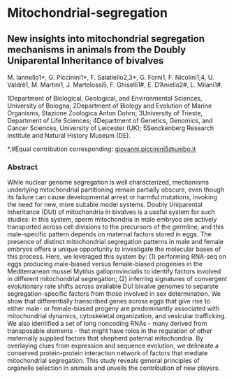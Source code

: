 # Mitochondrial-segregation

## New insights into mitochondrial segregation mechanisms in animals from the Doubly Uniparental Inheritance of bivalves
M. Iannello1*, G. Piccinini1*, F. Salatiello2,3*, G. Forni1, F. Nicolini1,4, U. Valdrè1, M. Martini1, J. Martelossi5, F. Ghiselli1#, E. D’Aniello2#, L. Milani1#.

1Department of Biological, Geological, and Environmental Sciences, University of Bologna; 2Department of Biology and Evolution of Marine Organisms, Stazione Zoologica Anton Dohrn; 3University of Trieste, Department of Life Sciences; 4Department of Genetics, Genomics, and Cancer Sciences, University of Leicester (UK); 5Senckenberg Research Institute and Natural History Museum (DE).

*,#Equal contribution
corresponding: giovanni.piccinini5@unibo.it

### Abstract
	 	 	
While nuclear genome segregation is well characterized, mechanisms underlying mitochondrial partitioning remain partially obscure, even though its failure can cause developmental arrest or harmful mutations, invoking the need for new, more suitable model systems. Doubly Uniparental Inheritance (DUI) of mitochondria in bivalves is a useful system for such studies: in this system, sperm mitochondria in male embryos are actively transported across cell divisions to the precursors of the germline, and this male-specific pattern depends on maternal factors stored in eggs. The presence of distinct mitochondrial segregation patterns in male and female embryos offers a unique opportunity to investigate the molecular bases of this process.
Here, we leveraged this system by: (1) performing RNA-seq on eggs producing male-biased versus female-biased progenies in the Mediterranean mussel Mytilus galloprovincialis to identify factors involved in different mitochondrial segregation; (2) inferring signatures of convergent evolutionary rate shifts across available DUI bivalve genomes to separate segregation-specific factors from those involved in sex determination. We show that differentially transcribed genes across eggs that give rise to either male- or female-biased progeny are predominantly associated with mitochondrial dynamics, cytoskeletal organization, and vesicular trafficking. We also identified a set of long noncoding RNAs - many derived from transposable elements - that might have roles in the regulation of other maternally supplied factors that shepherd paternal mitochondria. By overlaying clues from expression and sequence evolution, we delineate a conserved protein-protein interaction network of factors that mediate mitochondrial segregation. This study reveals general principles of organelle selection in animals and unveils the contribution of new players.
